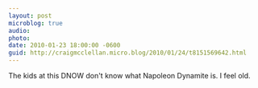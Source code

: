 ```yaml
---
layout: post
microblog: true
audio: 
photo: 
date: 2010-01-23 18:00:00 -0600
guid: http://craigmcclellan.micro.blog/2010/01/24/t8151569642.html
---
```

The kids at this DNOW don't know what Napoleon Dynamite is. I feel old.
